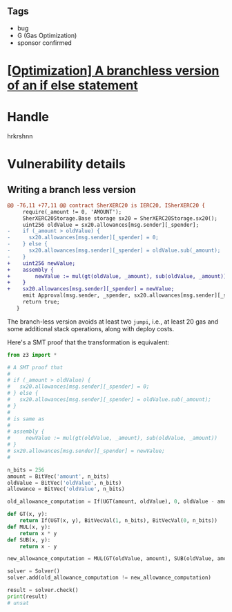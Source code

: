 ## Tags

- bug
- G (Gas Optimization)
- sponsor confirmed

# [[Optimization] A branchless version of an if else statement](https://github.com/code-423n4/2021-07-sherlock-findings/issues/82) 

# Handle

hrkrshnn


# Vulnerability details

## Writing a branch less version

``` diff
@@ -76,11 +77,11 @@ contract SherXERC20 is IERC20, ISherXERC20 {
     require(_amount != 0, 'AMOUNT');
     SherXERC20Storage.Base storage sx20 = SherXERC20Storage.sx20();
     uint256 oldValue = sx20.allowances[msg.sender][_spender];
-    if (_amount > oldValue) {
-      sx20.allowances[msg.sender][_spender] = 0;
-    } else {
-      sx20.allowances[msg.sender][_spender] = oldValue.sub(_amount);
-    }
+    uint256 newValue;
+    assembly {
+        newValue := mul(gt(oldValue, _amount), sub(oldValue, _amount))
+    }
+    sx20.allowances[msg.sender][_spender] = newValue;
     emit Approval(msg.sender, _spender, sx20.allowances[msg.sender][_spender]);
     return true;
   }
```

The branch-less version avoids at least two `jumpi`, i.e., at least 20
gas and some additional stack operations, along with deploy costs.

Here's a SMT proof that the transformation is equivalent:

``` python
from z3 import *

# A SMT proof that
#
# if (_amount > oldValue) {
#   sx20.allowances[msg.sender][_spender] = 0;
# } else {
#   sx20.allowances[msg.sender][_spender] = oldValue.sub(_amount);
# }
#
# is same as
#
# assembly {
#     newValue := mul(gt(oldValue, _amount), sub(oldValue, _amount))
# }
# sx20.allowances[msg.sender][_spender] = newValue;
#

n_bits = 256
amount = BitVec('amount', n_bits)
oldValue = BitVec('oldValue', n_bits)
allowance = BitVec('oldValue', n_bits)

old_allowance_computation = If(UGT(amount, oldValue), 0, oldValue - amount)

def GT(x, y):
    return If(UGT(x, y), BitVecVal(1, n_bits), BitVecVal(0, n_bits))
def MUL(x, y):
    return x * y
def SUB(x, y):
    return x - y

new_allowance_computation = MUL(GT(oldValue, amount), SUB(oldValue, amount))

solver = Solver()
solver.add(old_allowance_computation != new_allowance_computation)

result = solver.check()
print(result)
# unsat
```


